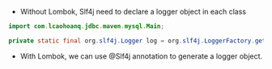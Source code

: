 - Without Lombok, Slf4j need to declare a logger object in each class

```java
import com.lcaohoanq.jdbc.maven.mysql.Main;

private static final org.slf4j.Logger log = org.slf4j.LoggerFactory.getLogger(Main.class);
```
- With Lombok, we can use @Slf4j annotation to generate a logger object.